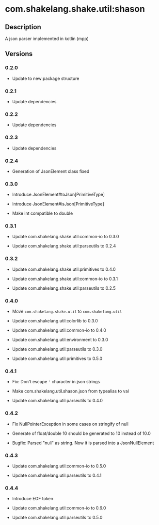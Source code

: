 # com.shakelang.shake.util:shason

## Description

A json parser implemented in kotlin (mpp)

## Versions

### 0.2.0

* Update to new package structure

### 0.2.1

* Update dependencies

### 0.2.2

* Update dependencies

### 0.2.3

* Update dependencies

### 0.2.4

* Generation of JsonElement class fixed

### 0.3.0

* Introduce JsonElement#toJson[PrimitiveType]

* Introduce JsonElement#isJson[PrimitiveType]

* Make int compatible to double

### 0.3.1

* Update com.shakelang.shake.util:common-io to 0.3.0

* Update com.shakelang.shake.util:parseutils to 0.2.4

### 0.3.2

* Update com.shakelang.shake.util:primitives to 0.4.0

* Update com.shakelang.shake.util:common-io to 0.3.1

* Update com.shakelang.shake.util:parseutils to 0.2.5

### 0.4.0

* Move `com.shakelang.shake.util` to `com.shakelang.util`

* Update com.shakelang.util:colorlib to 0.3.0

* Update com.shakelang.util:common-io to 0.4.0

* Update com.shakelang.util:environment to 0.3.0

* Update com.shakelang.util:parseutils to 0.3.0

* Update com.shakelang.util:primitives to 0.5.0

### 0.4.1

* Fix: Don't escape `'` character in json strings

* Make com.shakelang.util.shason.json from typealias to val

* Update com.shakelang.util:parseutils to 0.4.0

### 0.4.2

* Fix NullPointerException in some cases on stringify of null

* Generate of float/double 10 should be generated to 10 instead of 10.0

* Bugfix: Parsed "null" as string. Now it is parsed into a JsonNullElement

### 0.4.3

* Update com.shakelang.util:common-io to 0.5.0

* Update com.shakelang.util:parseutils to 0.4.1

### 0.4.4

* Introduce EOF token

* Update com.shakelang.util:common-io to 0.6.0

* Update com.shakelang.util:parseutils to 0.5.0